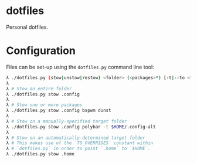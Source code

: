 # dotfiles
Personal dotfiles.

# Configuration
Files can be set-up using the `dotfiles.py` command line tool:
```sh
λ ./dotfiles.py (stow|unstow|restow) <folder> (<packages>*) [-t|--to <target>]
λ
λ # Stow an entire folder
λ ./dotfiles.py stow .config
λ
λ # Stow one or more packages
λ ./dotfiles.py stow .config bspwm dunst
λ
λ # Stow on a manually-specified target folder
λ ./dotfiles.py stow .config polybar -t $HOME/.config-alt
λ
λ # Stow on an automatically-determined target folder
λ # This makes use of the `TO_OVERRIDES` constant within
λ # `dotfiles.py` in order to point `.home` to `$HOME`.
λ ./dotfiles.py stow .home
```
